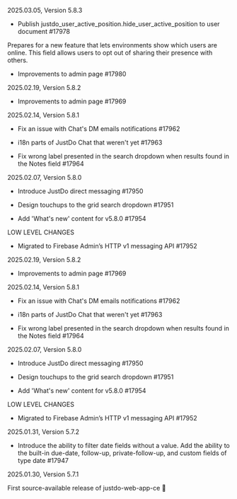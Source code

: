 2025.03.05, Version 5.8.3

* Publish justdo_user_active_position.hide_user_active_position to user document #17978

Prepares for a new feature that lets environments show which users are online. This field
allows users to opt out of sharing their presence with others.

* Improvements to admin page #17980

2025.02.19, Version 5.8.2

* Improvements to admin page #17969

2025.02.14, Version 5.8.1

* Fix an issue with Chat's DM emails notifications #17962

* i18n parts of JustDo Chat that weren't yet #17963

* Fix wrong label presented in the search dropdown when results found in the
Notes field #17964

2025.02.07, Version 5.8.0

* Introduce JustDo direct messaging #17950

* Design touchups to the grid search dropdown #17951

* Add 'What's new' content for v5.8.0 #17954

LOW LEVEL CHANGES

* Migrated to Firebase Admin’s HTTP v1 messaging API #17952

2025.02.19, Version 5.8.2

* Improvements to admin page #17969

2025.02.14, Version 5.8.1

* Fix an issue with Chat's DM emails notifications #17962

* i18n parts of JustDo Chat that weren't yet #17963

* Fix wrong label presented in the search dropdown when results found in the
Notes field #17964

2025.02.07, Version 5.8.0

* Introduce JustDo direct messaging #17950

* Design touchups to the grid search dropdown #17951

* Add 'What's new' content for v5.8.0 #17954

LOW LEVEL CHANGES

* Migrated to Firebase Admin’s HTTP v1 messaging API #17952

2025.01.31, Version 5.7.2

* Introduce the ability to filter date fields without a value. Add the ability
to the built-in due-date, follow-up, private-follow-up, and custom fields of
type date #17947

2025.01.30, Version 5.7.1

First source-available release of justdo-web-app-ce 🎉
